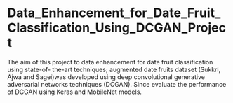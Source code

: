 # Data_Enhancement_for_Date_Fruit_Classification_Using_DCGAN_Project
The aim of this project to data enhancement for date fruit classification using state-of- the-art techniques;  augmented date fruits dataset (Sukkri, Ajwa and Sagei)was developed using deep convolutional generative adversarial networks techniques (DCGAN). Since evaluate the performance of DCGAN using Keras and MobileNet models. 
